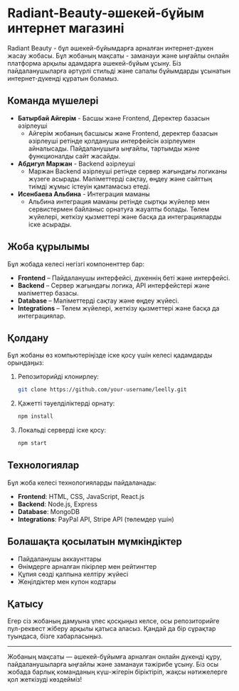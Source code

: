 # Radiant-Beauty-әшекей-бұйым интернет магазині

Radiant Beauty - бұл әшекей-бұйымдарға арналған интернет-дүкен жасау жобасы. Бұл жобаның мақсаты - заманауи және ыңғайлы онлайн платформа арқылы адамдарға әшекей-бұйым ұсыну. Біз пайдаланушыларға әртүрлі стильді және сапалы бұйымдарды ұсынатын интернет-дүкенді құратын боламыз. 

## Команда мүшелері

- **Батырбай Айгерім** - Басшы және Frontend, Деректер базасын әзірлеуші
  - Айгерім жобаның басшысы және Frontend, деректер базасын әзірлеуші ретінде қолданушы интерфейсін әзірлеумен айналысады. Пайдаланушыға ыңғайлы, тартымды және функционалды сайт жасайды.
- **Абдигул Маржан** - Backend әзірлеуші
  - Маржан Backend әзірлеуші ретінде сервер жағындағы логиканы жүзеге асырады. Мәліметтерді сақтау, өңдеу және сайттың тиімді жұмыс істеуін қамтамасыз етеді.
- **Исенбаева Альбина** - Интеграция маманы
  - Альбина интеграция маманы ретінде сыртқы жүйелер мен сервистермен байланыс орнатуға жауапты болады. Төлем жүйелері, жеткізу қызметтері және басқа да интеграцияларды іске асырады.

## Жоба құрылымы

Бұл жобада келесі негізгі компоненттер бар:

- **Frontend** – Пайдаланушы интерфейсі, дүкеннің беті және интерфейсі.
- **Backend** – Сервер жағындағы логика, API интерфейстері және мәліметтер базасы.
- **Database** – Мәліметтерді сақтау және өңдеу жүйесі.
- **Integrations** – Төлем жүйелері, жеткізу қызметтері және басқа да интеграциялар.

## Қолдану

Бұл жобаны өз компьютеріңізде іске қосу үшін келесі қадамдарды орындаңыз:

1. Репозиторийді клонирлеу:
    ```bash
    git clone https://github.com/your-username/leelly.git
    ```

2. Қажетті тәуелділіктерді орнату:
    ```bash
    npm install
    ```

3. Локальді серверді іске қосу:
    ```bash
    npm start
    ```

## Технологиялар

Бұл жоба келесі технологияларды пайдаланады:

- **Frontend**: HTML, CSS, JavaScript, React.js
- **Backend**: Node.js, Express
- **Database**: MongoDB
- **Integrations**: PayPal API, Stripe API (төлемдер үшін)

## Болашақта қосылатын мүмкіндіктер

- Пайдаланушы аккаунттары
- Өнімдерге арналған пікірлер мен рейтингтер
- Құпия сөзді қалпына келтіру жүйесі
- Жеңілдіктер мен купон кодтары

## Қатысу

Егер сіз жобаның дамуына үлес қосқыңыз келсе, осы репозиторийге пул-реквест жіберу арқылы қатыса аласыз. Қандай да бір сұрақтар туындаса, бізге хабарласыңыз.

---

Жобаның мақсаты — әшекей-бұйымға арналған онлайн дүкенді құру, пайдаланушыларға ыңғайлы және заманауи тәжірибе ұсыну. Біз осы жобада барлық команданың күш-жігерін біріктіріп, жақсы нәтижелерге қол жеткізуді көздейміз!
